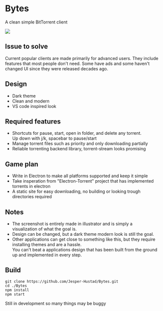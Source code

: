 # Bytes
A clean simple BitTorrent client

<!-- ![](screenshot.jpg) -->
![](./design/vector_design.svg)

## Issue to solve
Current popular clients are made primarily for advanced users.
They include features that most people don't need.
Some have ads and some haven't changed UI since they were released decades ago.

## Design
- Dark theme
- Clean and modern
- VS code inspired look

## Required features
- Shortcuts for pause, start, open in folder, and delete any torrent.  
  Up down with j/k, spacebar to pause/start
- Manage torrent files such as priority and only downloading partially
- Reliable torrenting backend library, torrent-stream looks promising

## Game plan
- Write in Electron to make all platforms supported and keep it simple
- Take insperation from "Electron-Torrent" project that has implemented torrents in electron
- A static site for easy downloading, no building or looking trough directories required


## Notes
- The screenshot is entirely made in illustrator and is simply a visualization of what the goal is.  
- Design can be changed, but a dark theme modern look is still the goal.  
- Other applications can get close to something like this, but they require installing themes and are a hassle.  
  You can't beat a applications design that has been built from the ground up and implemented in every step.  


## Build
```console
git clone https://github.com/Jesper-Hustad/Bytes.git
cd ./Bytes
npm install
npm start
```

Still in development so many things may be buggy